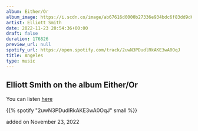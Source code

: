 ```yaml
---
album: Either/Or
album_image: https://i.scdn.co/image/ab67616d0000b27336e934bdc6f83dd9d022389d
artist: Elliott Smith
date: 2022-11-23 20:54:36+00:00
draft: false
duration: 176826
preview_url: null
spotify_url: https://open.spotify.com/track/2uwN3PDudlRkAKE3wA0OqJ
title: Angeles
type: music
---
```



## Elliott Smith on the album Either/Or

You can listen [here](https://open.spotify.com/track/2uwN3PDudlRkAKE3wA0OqJ)

{{% spotify "2uwN3PDudlRkAKE3wA0OqJ" small %}}

added on November 23, 2022